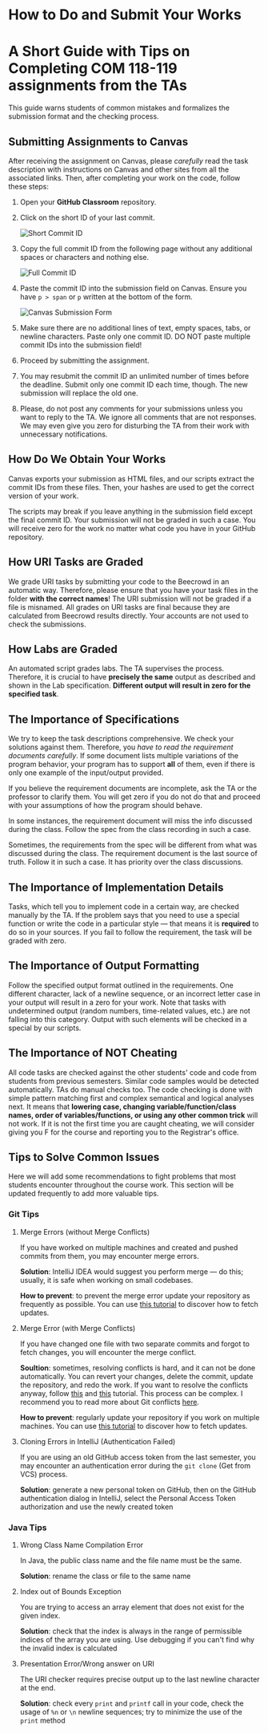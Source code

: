 How to Do and Submit Your Works
===============================
# A Short Guide with Tips on Completing COM 118-119 assignments from the TAs

This guide warns students of common mistakes and formalizes the submission format and the checking process.

## Submitting Assignments to Canvas

After receiving the assignment on Canvas, please *carefully* read the task description with instructions on Canvas and other sites from all the associated links. Then, after completing your work on the code, follow these steps:

1. Open your **GitHub Classroom** repository.

2. Click on the short ID of your last commit.

    ![Short Commit ID](https://i.imgur.com/39ordAu.jpg)

3. Copy the full commit ID from the following page without any additional spaces or characters and nothing else.

    ![Full Commit ID](https://i.imgur.com/VEftvkO.jpg) 

4. Paste the commit ID into the submission field on Canvas. Ensure you have `p > span` or `p` written at the bottom of the form.

    ![Canvas Submission Form](https://i.imgur.com/hU85xUN.jpg)

5. Make sure there are no additional lines of text, empty spaces, tabs, or newline characters. Paste only one commit ID. DO NOT paste multiple commit IDs into the submission field!

6. Proceed by submitting the assignment.

7. You may resubmit the commit ID an unlimited number of times before the deadline. Submit only one commit ID each time, though. The new submission will replace the old one.

8. Please, do not post any comments for your submissions unless you want to reply to the TA. We ignore all comments that are not responses. We may even give you zero for disturbing the TA from their work with unnecessary notifications.

## How Do We Obtain Your Works

Canvas exports your submission as HTML files, and our scripts extract the commit IDs from these files. Then, your hashes are used to get the correct version of your work.

The scripts may break if you leave anything in the submission field except the final commit ID. Your submission will not be graded in such a case. You will receive zero for the work no matter what code you have in your GitHub repository.

## How URI Tasks are Graded

We grade URI tasks by submitting your code to the Beecrowd in an automatic way. Therefore, please ensure that you have your task files in the folder **with the correct names**! The URI submission will not be graded if a file is misnamed. All grades on URI tasks are final because they are calculated from Beecrowd results directly. Your accounts are not used to check the submissions.

## How Labs are Graded

An automated script grades labs. The TA supervises the process. Therefore, it is crucial to have **precisely the same** output as described and shown in the Lab specification. **Different output will result in zero for the specified task**.

## The Importance of Specifications

We try to keep the task descriptions comprehensive. We check your solutions against them. Therefore, you *have to read the requirement documents carefully*. If some document lists multiple variations of the program behavior, your program has to support **all** of them, even if there is only one example of the input/output provided.

If you believe the requirement documents are incomplete, ask the TA or the professor to clarify them. You will get zero if you do not do that and proceed with your assumptions of how the program should behave.

In some instances, the requirement document will miss the info discussed during the class. Follow the spec from the class recording in such a case.

Sometimes, the requirements from the spec will be different from what was discussed during the class. The requirement document is the last source of truth. Follow it in such a case. It has priority over the class discussions.

## The Importance of Implementation Details

Tasks, which tell you to implement code in a certain way, are checked manually by the TA. If the problem says that you need to use a special function or write the code in a particular style — that means it is **required** to do so in your sources. If you fail to follow the requirement, the task will be graded with zero.

## The Importance of Output Formatting

Follow the specified output format outlined in the requirements. One different character, lack of a newline sequence, or an incorrect letter case in your output will result in a zero for your work. Note that tasks with undetermined output (random numbers, time-related values, etc.) are not falling into this category. Output with such elements will be checked in a special by our scripts.

## The Importance of NOT Cheating

All code tasks are checked against the other students' code and code from students from previous semesters. Similar code samples would be detected automatically. TAs do manual checks too. The code checking is done with simple pattern matching first and complex semantical and logical analyses next. It means that **lowering case, changing variable/function/class names, order of variables/functions, or using any other common trick** will not work. If it is not the first time you are caught cheating, we will consider giving you F for the course and reporting you to the Registrar's office.

## Tips to Solve Common Issues

Here we will add some recommendations to fight problems that most students encounter throughout the course work. This section will be updated frequently to add more valuable tips.

### Git Tips

1. Merge Errors (without Merge Conflicts)

    If you have worked on multiple machines and created and pushed commits from them, you may encounter merge errors.

    **Solution**: IntelliJ IDEA would suggest you perform merge — do this; usually, it is safe when working on small codebases.

    **How to prevent**: to prevent the merge error update your repository as frequently as possible. You can use [this tutorial](https://www.jetbrains.com/idea/guide/tutorials/creating-a-project-from-github/git-fetch/) to discover how to fetch updates.

2. Merge Error (with Merge Conflicts)

    If you have changed one file with two separate commits and forgot to fetch changes, you will encounter the merge conflict.

    **Soultion**: sometimes, resolving conflicts is hard, and it can not be done automatically. You can revert your changes, delete the commit, update the repository, and redo the work. If you want to resolve the conflicts anyway, follow [this](https://www.jetbrains.com/idea/guide/tips/resolve-merge-conflicts/) and [this](https://www.jetbrains.com/help/idea/resolve-conflicts.html) tutorial. This process can be complex. I recommend you to read more about Git conflicts [here](https://www.atlassian.com/git/tutorials/using-branches/merge-conflicts).

    **How to prevent**: regularly update your repository if you work on multiple machines. You can use [this tutorial](https://www.jetbrains.com/idea/guide/tutorials/creating-a-project-from-github/git-fetch/) to discover how to fetch updates.

3. Cloning Errors in IntelliJ (Authentication Failed)

    If you are using an old GitHub access token from the last semester, you may encounter an authentication error during the `git clone` (Get from VCS) process.

    **Solution**: generate a new personal token on GitHub, then on the GitHub authentication dialog in IntelliJ, select the Personal Access Token authorization and use the newly created token

### Java Tips

1. Wrong Class Name Compilation Error

    In Java, the public class name and the file name must be the same.

    **Solution**: rename the class or file to the same name

2. Index out of Bounds Exception

    You are trying to access an array element that does not exist for the given index. 

    **Solution**: check that the index is always in the range of permissible indices of the array you are using. Use debugging if you can't find why the invalid index is calculated

3. Presentation Error/Wrong answer on URI

    The URI checker requires precise output up to the last newline character at the end. 

    **Solution**: check every `print` and `printf` call in your code, check the usage of `%n` or `\n` newline sequences; try to minimize the use of the `print` method